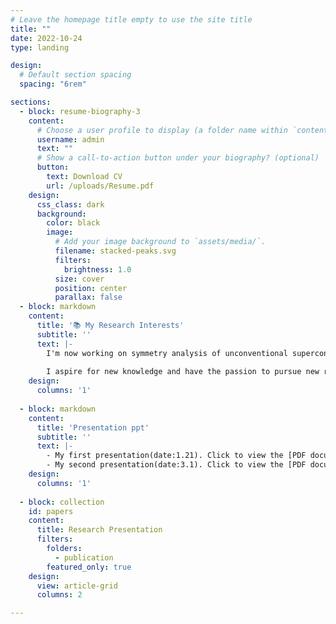 ```yaml
---
# Leave the homepage title empty to use the site title
title: ""
date: 2022-10-24
type: landing

design:
  # Default section spacing
  spacing: "6rem"

sections:
  - block: resume-biography-3
    content:
      # Choose a user profile to display (a folder name within `content/authors/`)
      username: admin
      text: ""
      # Show a call-to-action button under your biography? (optional)
      button:
        text: Download CV
        url: /uploads/Resume.pdf
    design:
      css_class: dark
      background:
        color: black
        image:
          # Add your image background to `assets/media/`.
          filename: stacked-peaks.svg
          filters:
            brightness: 1.0
          size: cover
          position: center
          parallax: false
  - block: markdown
    content:
      title: '📚 My Research Interests'
      subtitle: ''
      text: |-
        I'm now working on symmetry analysis of unconventional superconductor aiming to conceive the G-L free energy with the coupling of triplet superconductors and dipole interaction.  In this project, I use group theory to analyse the symmetry of system and study the microscopic mechanism using Green's function method. Besides, I write python code to help me calculate the C-G coefficients for decomposition of reducible representation of the symmetry group.
        
        I aspire for new knowledge and have the passion to pursue new researches. I have the ability to think and learn independently and enjoy discussing academic problems with fellows.
    design:
      columns: '1'
  
  - block: markdown
    content:
      title: 'Presentation ppt'
      subtitle: ''
      text: |-
        - My first presentation(date:1.21). Click to view the [PDF document](/files/presentation.pdf).
        - My second presentation(date:3.1). Click to view the [PDF document](/files/presentation2.pdf).
    design:
      columns: '1'
  
  - block: collection
    id: papers
    content:
      title: Research Presentation
      filters:
        folders:
          - publication
        featured_only: true
    design:
      view: article-grid
      columns: 2

---
```

